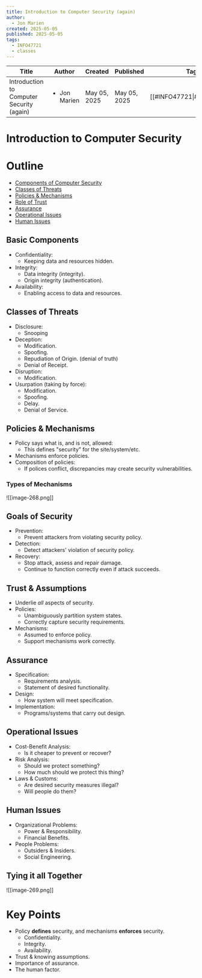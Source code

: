 ```yaml
---
title: Introduction to Computer Security (again)
author:
  - Jon Marien
created: 2025-05-05
published: 2025-05-05
tags:
  - INFO47721
  - classes
---
```


| Title                                     | Author                       | Created      | Published    | Tags                       |
| ----------------------------------------- | ---------------------------- | ------------ | ------------ | -------------------------- |
| Introduction to Computer Security (again) | <ul><li>Jon Marien</li></ul> | May 05, 2025 | May 05, 2025 | [[#INFO47721\|#INFO47721]] |

# Introduction to Computer Security

# Outline
- [Components of Computer Security](#Basic%20Components)
- [Classes of Threats](#Classes%20of%20Threats)
- [Policies & Mechanisms](#Policies%20&%20Mechanisms)
- [Role of Trust](#Trust%20&%20Assumptions)
- [Assurance](#Assurance)
- [Operational Issues](#Operational%20Issues)
- [Human Issues](#Human%20Issues)

## Basic Components
- Confidentiality:
	- Keeping data and resources hidden.
- Integrity:
	- Data integrity (integrity).
	- Origin integrity (authentication).
- Availability:
	- Enabling access to data and resources.

## Classes of Threats
- Disclosure:
	- Snooping
- Deception:
	- Modification.
	- Spoofing.
	- Repudiation of Origin. (denial of truth)
	- Denial of Receipt.
- Disruption:
	- Modification.
- Usurpation (taking by force):
	- Modification.
	- Spoofing.
	- Delay.
	- Denial of Service.

## Policies & Mechanisms
- Policy says what is, and is not, allowed:
	- This defines "security" for the site/system/etc.
- Mechanisms enforce policies.
- Composition of policies:
	- If polices conflict, discrepancies may create security vulnerabilities.
### Types of Mechanisms
![[image-268.png]]

## Goals of Security
- Prevention:
	- Prevent attackers from violating security policy.
- Detection:
	- Detect attackers' violation of security policy.
- Recovery:
	- Stop attack, assess and repair damage.
	- Continue to function correctly even if attack succeeds.

## Trust & Assumptions
- Underlie *all* aspects of security.
- Policies:
	- Unambiguously partition system states.
	- Correctly capture security requirements.
- Mechanisms:
	- Assumed to enforce policy.
	- Support mechanisms work correctly.

## Assurance
- Specification:
	- Requirements analysis.
	- Statement of desired functionality.
- Design:
	- How system will meet specification.
- Implementation:
	- Programs/systems that carry out design.

## Operational Issues
- Cost-Benefit Analysis:
	- Is it cheaper to prevent or recover?
- Risk Analysis:
	- Should we protect something?
	- How much should we protect this thing?
- Laws & Customs:
	- Are desired security measures illegal?
	- Will people do them?

## Human Issues
- Organizational Problems:
	- Power & Responsibility.
	- Financial Benefits.
- People Problems:
	- Outsiders & Insiders.
	- Social Engineering.

## Tying it all Together
![[image-269.png]]

# Key Points
- Policy **defines** security, and mechanisms **enforces** security.
	- Confidentiality.
	- Integrity.
	- Availability.
- Trust & knowing assumptions.
- Importance of assurance.
- The human factor.